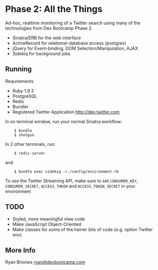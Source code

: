 # Phase 2: All the Things

Ad-hoc, realtime monitoring of a Twitter search using many of the 
technologies from Dev Bootcamp Phase 2.

* Sinatra/ERB for the web interface
* ActiveRecord for relational-database access (postgres)
* jQuery for Event-binding, DOM Selection/Manipulation, AJAX
* Sidekiq for background jobs

## Running

Requirements

* Ruby 1.9.3
* PostgreSQL
* Redis
* Bundler
* Registered Twitter Application http://dev.twitter.com

In on terminal window, run your normal Sinatra workflow:

        $ bundle
        $ shotgun

In 2 other terminals, run:

        $ redis-server

and

        $ bundle exec sidekiq -r./config/environment.rb

To use the Twitter Streaming API, make sure to set `CONSUMER_KEY`, 
`CONSUMER_SECRET`, `ACCESS_TOKEN` and `ACCESS_TOKEN_SECRET` in your 
environment

## TODO

* Styled, more meaningful view code
* Make JavaScript Object-Oriented
* Make classes for some of the hairier bits of code (e.g. option Twitter env)

## More Info

Ryan Briones <ryan@devbootcamp.com>